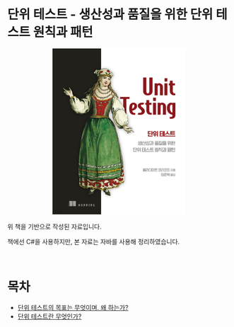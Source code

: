 # 단위 테스트 - 생산성과 품질을 위한 단위 테스트 원칙과 패턴

<p align="center"><img src="./image/logo.jpeg" width="300"> </p>

위 책을 기반으로 작성된 자료입니다.

책에선 C#을 사용하지만, 본 자료는 자바를 사용해 정리하였습니다.

<br>

# 목차
* [단위 테스트의 목표는 무엇이며, 왜 하는가?](./01-%EB%8B%A8%EC%9C%84%ED%85%8C%EC%8A%A4%ED%8A%B8%EC%9D%98%EB%AA%A9%ED%91%9C.md)
* [단위 테스트란 무엇인가?](./02-%EB%8B%A8%EC%9C%84%ED%85%8C%EC%8A%A4%ED%8A%B8%EB%9E%80%EB%AC%B4%EC%97%87%EC%9D%B8%EA%B0%80.md)

